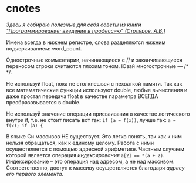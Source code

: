 # cnotes

*Здесь я собираю полезные для себя советы из книги ["Программирование: введение в профессию" (Столяров. А.В.)](http://www.stolyarov.info/books/pdf/progintro_dmkv2.pdf)*

Имена всегда в нижнем регистре, слова разделяются нижним подчеркиванием: word_count.

Однострочные комментарии, начинающиеся с // и заканчивающиеся переносом строки считаются плохим тоном. Юзай многострочные — /* */.

Не используй float, пока не столкнешься с нехваткой памяти. Так как все математические функции используют double, любые вычисления и даже простая передача float в качестве параметра ВСЕГДА преобразовывается в double.

Не используй значение операции присваивания в качестве логического внутри if, т.е. не стоит писать вот так: `if (a = f(x))`, лучше так: `a = f(x); if (a) {`

В языке Си массивов НЕ существует. Это легко понять, так как к ним нельзя обращаться, как к единому целому. Работа с ними осуществляется с помощью адресной арифметике. Частным случаем которой является операция *индексирования* `a[2] == *(a + 2)`. Индексирование – это операция над адресом, а не над массивом. Соответственно, доступ к массиву осуществляется благодаря *адресу его первого элемента*.
